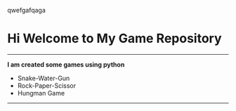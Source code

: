 qwefgafqaga

# Hi Welcome to My Game Repository
***

**I am created some games using python**
- Snake-Water-Gun
- Rock-Paper-Scissor
- Hungman Game
---

